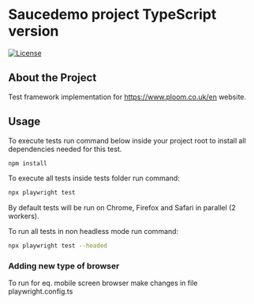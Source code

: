 # Saucedemo project TypeScript version

[![License](https://img.shields.io/badge/License-MIT-blue.svg)](LICENSE)

## About the Project

Test framework implementation for https://www.ploom.co.uk/en website.

## Usage

To execute tests run command below inside your project root to install all dependencies needed for this test.

```bash
npm install
```

To execute all tests inside tests folder run command:

```bash
npx playwright test
```

By default tests will be run on Chrome, Firefox and Safari in parallel (2 workers).

To run all tests in non headless mode run command:

```bash
npx playwright test --headed
```

### Adding new type of browser

To run for eq. mobile screen browser make changes in file playwright.config.ts
